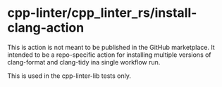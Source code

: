 # cpp-linter/cpp_linter_rs/install-clang-action

This is action is not meant to be published in the GitHub marketplace.
It intended to be a repo-specific action for installing multiple versions of
clang-format and clang-tidy ina single workflow run.

This is used in the cpp-linter-lib tests only.

